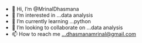 - 👋 Hi, I’m @MrinalDhasmana
- 👀 I’m interested in ...data analysis
- 🌱 I’m currently learning ...python
- 💞️ I’m looking to collaborate on ...data analysis
- 📫 How to reach me ...dhasmanamrinal@gmail.com

<!---
MrinalDhasmana/MrinalDhasmana is a ✨ special ✨ repository because its `README.md` (this file) appears on your GitHub profile.
You can click the Preview link to take a look at your changes.
--->
